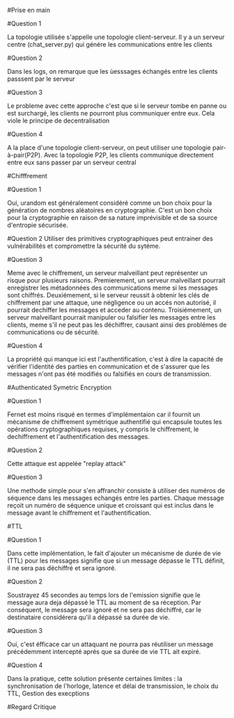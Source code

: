 #Prise en main 

#Question 1

La topologie utilisée s'appelle une topologie client-serveur. Il y a un serveur centre (chat_server.py) qui génére les communications entre les clients

#Question 2

Dans les logs, on remarque que les ùesssages échangés entre les clients passsent par le serveur

#Question 3

Le probleme avec cette approche c'est que si le serveur tombe en panne ou est surchargé, les clients ne pourront plus communiquer entre eux. Cela viole le principe de decentralisation

#Question 4

A la place d'une topologie client-serveur, on peut utiliser une topologie pair-à-pair(P2P). Avec la topologie P2P, les clients communique directement entre eux sans passer par un serveur central

#Chifffrement 

#Question 1 

Oui, urandom est généralement considéré comme un bon choix pour la génération de nombres aléatoires en cryptographie. C'est un bon choix pour la cryptographie en raison de sa nature imprévisible et de sa source d'entropie sécurisée.

#Question 2 
Utiliser des primitives cryptographiques peut entrainer des vulnérabilités et compromettre la sécurité du sytéme.

#Question 3 

Meme avec le chiffrement, un serveur malveillant peut représenter un risque pour plusieurs raisons. Premierement, un serveur malveillant pourrait enregistrer les métadonnées des communications meme si les messages sont chiffrés.
Deuxiémement, si le serveur reussit à obtenir les clés de chiffrement par une attaque, une négligence ou un accés non autorisé, il pourrait dechiffer les messages et acceder au contenu.
Troisiémement, un serveur malveillant pourrait manipuler ou falsifier les messages entre les clients, meme s'il ne peut pas les déchiffrer, causant ainsi des problémes de communications ou de sécurité.

#Question 4

La propriété qui manque ici est l'authentification, c'est à dire la capacité de vérifier l'identité des parties en communication et de s'assurer que les messages n'ont pas été modifiés ou falsifiés en cours de transmission.

#Authenticated Symetric Encryption 

#Question 1

Fernet est moins risqué en termes d'implémentaion car il fournit un mécanisme de chiffrement symétrique authentifié qui encapsule toutes les opérations cryptographiques requises, y compris le chiffrement, le dechiffrement et l'authentification des messages.

#Question 2 

Cette attaque est appelée "replay attack"

#Question 3 

Une methode simple pour s'en affranchir consiste à utiliser des numéros de séquence dans les messages echangés entre les parties. Chaque message reçoit un numéro de séquence unique et croissant qui est inclus dans le message avant le chiffrement et l'authentification.

#TTL

#Question 1

Dans cette implémentation, le fait d'ajouter un mécanisme de durée de vie (TTL) pour les messages signifie que si un message dépasse le TTL définit, il ne sera pas déchiffré et sera ignoré.

#Question 2 

Soustrayez 45 secondes au temps lors de l'emission signifie que le message aura deja dépassé le TTL au moment de sa réception. Par conséquent, le message sera ignoré et ne sera pas déchiffré, car le destinataire considérera qu'il a dépassé sa durée de vie.

#Question 3

Oui, c'est éfficace car un attaquant ne pourra pas réutiliser un message précédemment intercepté aprés que sa durée de vie TTL ait expiré.

#Question 4

Dans la pratique, cette solution présente certaines limites : la synchronisation de l'horloge, latence et délai de transmission, le choix du TTL, Gestion des execptions

#Regard Critique


